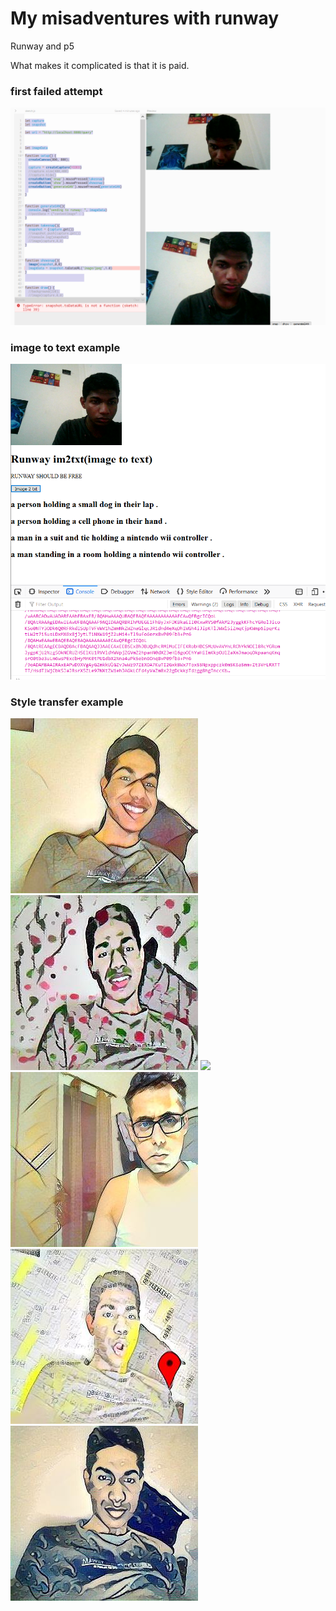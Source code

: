 # My misadventures with runway

Runway and p5

What makes it complicated is that it is paid.

### first failed attempt

![](failed.png)

### image to text example

![](myim2txt.png)

### Style transfer example

![](image0-1.png)
![](image0-2.png)
![](image-0.png)
![](image3.png)
![](image4.png)
![](image2-1.png)
